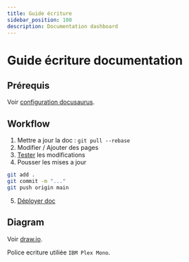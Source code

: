 ```yaml
---
title: Guide écriture
sidebar_position: 100
description: Documentation dashboard
---
```


# Guide écriture documentation

## Prérequis

Voir [configuration docusaurus](./setup/docusaurus-configuration.md).

## Workflow

1. Mettre a jour la doc : `git pull --rebase`
2. Modifier / Ajouter des pages
3. [Tester](https://cat-aclsym.github.io/documentation/docs/setup/docusaurus-configuration#test) les modifications
4. Pousser les mises a jour
```bash
git add .
git commit -m "..."
git push origin main
```
5. [Déployer doc](https://cat-aclsym.github.io/documentation/docs/setup/docusaurus-configuration#deploiement)

## Diagram

Voir [draw.io](https://app.diagrams.net/).

Police ecriture utiliée `IBM Plex Mono`.